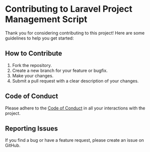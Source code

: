 # Contributing to Laravel Project Management Script

Thank you for considering contributing to this project! Here are some guidelines to help you get started:

## How to Contribute

1. Fork the repository.
2. Create a new branch for your feature or bugfix.
3. Make your changes.
4. Submit a pull request with a clear description of your changes.

## Code of Conduct

Please adhere to the [Code of Conduct](CODE_OF_CONDUCT.md) in all your interactions with the project.

## Reporting Issues

If you find a bug or have a feature request, please create an issue on GitHub.
